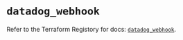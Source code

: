 # `datadog_webhook`

Refer to the Terraform Registory for docs: [`datadog_webhook`](https://registry.terraform.io/providers/datadog/datadog/3.32.0/docs/resources/webhook).
